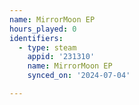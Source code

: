 ```yaml
---
name: MirrorMoon EP
hours_played: 0
identifiers:
  - type: steam
    appid: '231310'
    name: MirrorMoon EP
    synced_on: '2024-07-04'

---
```

